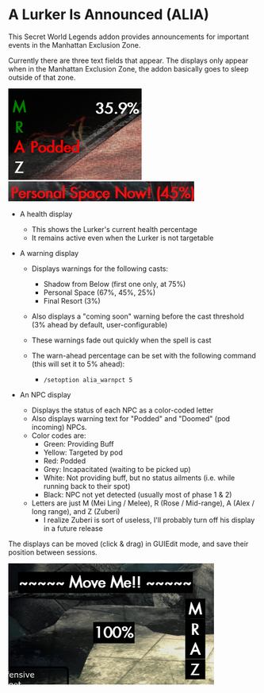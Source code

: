 # A Lurker Is Announced (ALIA)
This Secret World Legends addon provides announcements for important events in the Manhattan Exclusion Zone.

Currently there are three text fields that appear. The displays only appear when in the Manhattan Exclusion Zone, the addon basically goes to sleep outside of that zone.


![Screenshot of addon during encounter](screens/alia_npcs_health_2.png) ![Screenshot of addon during encounter](screens/alia_warning.png)

- A health display 
  - This shows the Lurker's current health percentage
  - It remains active even when the Lurker is not targetable

- A warning display
  - Displays warnings for the following casts:
    - Shadow from Below (first one only, at 75%)
    - Personal Space (67%, 45%, 25%)
    - Final Resort (3%)
  - Also displays a "coming soon" warning before the cast threshold (3% ahead by default, user-configurable)
  - These warnings fade out quickly when the spell is cast
 
  - The warn-ahead percentage can be set with the following command (this will set it to 5% ahead):

    - `/setoption alia_warnpct 5`   
    

- An NPC display
  - Displays the status of each NPC as a color-coded letter
  - Also displays warning text for "Podded" and "Doomed" (pod incoming) NPCs.
  - Color codes are:
    - Green: Providing Buff
    - Yellow: Targeted by pod
    - Red: Podded
    - Grey: Incapacitated (waiting to be picked up)
    - White: Not providing buff, but no status ailments (i.e. while running back to their spot)
    - Black: NPC not yet detected (usually most of phase 1 & 2)
  - Letters are just M (Mei Ling / Melee), R (Rose / Mid-range), A (Alex / long range), and Z (Zuberi)
    - I realize Zuberi is sort of useless, I'll probably turn off his display in a future release
    

The displays can be moved (click & drag) in GUIEdit mode, and save their position between sessions.

![Screenshot in GUIEdit Mode](alia_guiedit.png)


